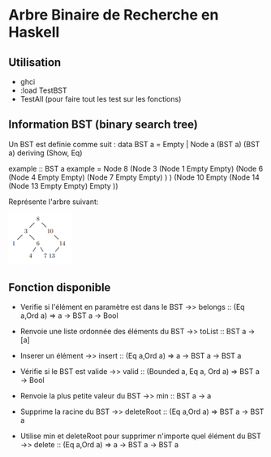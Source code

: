 # Arbre Binaire de Recherche en Haskell

## Utilisation

- ghci
- :load TestBST
- TestAll (pour faire tout les test sur les fonctions)

## Information BST (binary search tree)

Un BST est definie comme suit :
data BST a = Empty | Node a (BST a) (BST a) deriving (Show, Eq)

example :: BST a
example = Node 8 (Node 3 (Node 1 Empty Empty) (Node 6 (Node 4 Empty Empty) (Node 7 Empty Empty) ) ) (Node 10 Empty (Node 14 (Node 13 Empty Empty) Empty ))

Représente l'arbre suivant:

<img width="124" alt="BST" src="./img.png"/>

## Fonction disponible

- Verifie si l'élément en paramètre est dans le BST ->> belongs :: (Eq a,Ord a) => a -> BST a -> Bool

- Renvoie une liste ordonnée des éléments du BST ->> toList :: BST a -> [a]

- Inserer un élément ->> insert :: (Eq a,Ord a) => a -> BST a -> BST a

- Vérifie si le BST est valide ->> valid :: (Bounded a, Eq a, Ord a) => BST a -> Bool

- Renvoie la plus petite valeur du BST ->> min :: BST a -> a

- Supprime la racine du BST ->> deleteRoot :: (Eq a,Ord a) => BST a -> BST a

- Utilise min et deleteRoot pour supprimer n'importe quel élément du BST ->> delete :: (Eq a,Ord a) => a -> BST a -> BST a
